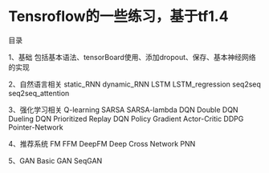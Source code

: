 Tensroflow的一些练习，基于tf1.4
======
目录

1、基础
包括基本语法、tensorBoard使用、添加dropout、保存、基本神经网络的实现

2、自然语言相关
static_RNN
dynamic_RNN
LSTM
LSTM_regression
seq2seq
seq2seq_attention

3、强化学习相关
Q-learning
SARSA
SARSA-lambda
DQN
Double DQN
Dueling DQN
Prioritized Replay DQN
Policy Gradient
Actor-Critic
DDPG
Pointer-Network

4、推荐系统
FM
FFM
DeepFM
Deep Cross Network
PNN

5、GAN
Basic GAN
SeqGAN
